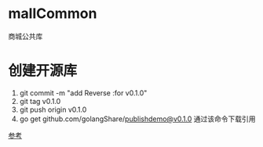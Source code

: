 # mallCommon
商城公共库


# 创建开源库

1. git commit -m "add Reverse :for v0.1.0"
2. git tag v0.1.0
3. git push origin v0.1.0 
4. go  get github.com/golangShare/publishdemo@v0.1.0 通过该命令下载引用 



[参考](https://blog.csdn.net/asd1126163471/article/details/124071327)
